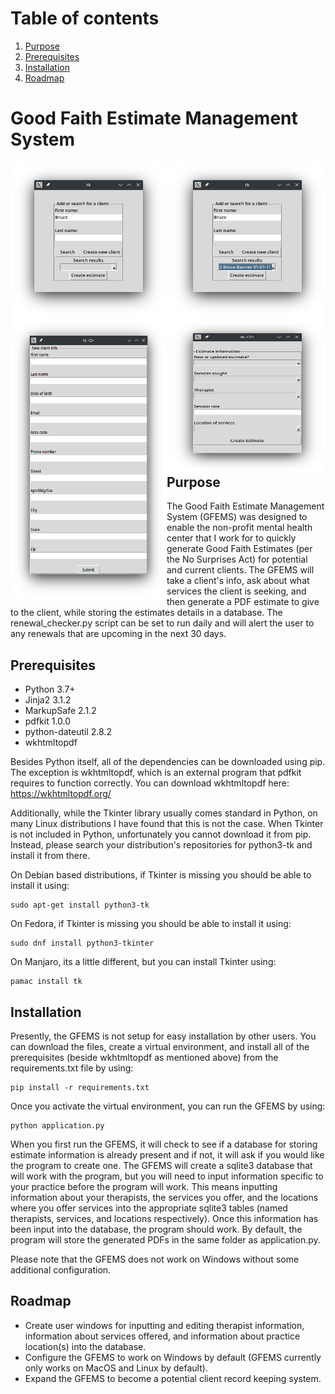 # Table of contents
1. [Purpose](#purpose)
2. [Prerequisites](#prerequisites)
3. [Installation](#installation)
4. [Roadmap](#roadmap)
# Good Faith Estimate Management System
<img align="left" width="250" height="250" src="images/add_create_client_screen.png">
<img align="right" width="250" height="250" src="images/search_results.png">
<img align="left" width="250" height="450" src="images/create_client_window.png">
<img align="right" width="250" height="250" src="images/estimate_creation_window.png">

## Purpose <a name="purpose"></a>
The Good Faith Estimate Management System (GFEMS) was designed to enable the non-profit mental health center that I work for to quickly generate Good Faith Estimates (per the No Surprises Act) for potential and current clients. The GFEMS will take a client's info, ask about what services the client is seeking, and then generate a PDF estimate to give to the client, while storing the estimates details in a database. The renewal_checker.py script can be set to run daily and will alert the user to any renewals that are upcoming in the next 30 days.

## Prerequisites <a name="prerequisites"></a>
- Python 3.7+
- Jinja2 3.1.2
- MarkupSafe 2.1.2
- pdfkit 1.0.0
- python-dateutil 2.8.2
- wkhtmltopdf

Besides Python itself, all of the dependencies can be downloaded using pip. The exception is wkhtmltopdf, which is an external program that pdfkit requires to function correctly. You can download wkhtmltopdf here: https://wkhtmltopdf.org/

Additionally, while the Tkinter library usually comes standard in Python, on many Linux distributions I have found that this is not the case. When Tkinter is not included in Python, unfortunately you cannot download it from pip. Instead, please search your distribution's repositories for python3-tk and install it from there.

On Debian based distributions, if Tkinter is missing you should be able to install it using:

```
sudo apt-get install python3-tk
```

On Fedora, if Tkinter is missing you should be able to install it using:

```
sudo dnf install python3-tkinter
```

On Manjaro, its a little different, but you can install Tkinter using:

```
pamac install tk
```

## Installation <a name="installation"></a>

Presently, the GFEMS is not setup for easy installation by other users. You can download the files, create a virtual environment, and install all of the prerequisites (beside wkhtmltopdf as mentioned above) from the requirements.txt file by using:

```
pip install -r requirements.txt
```

Once you activate the virtual environment, you can run the GFEMS by using:

```
python application.py
```

When you first run the GFEMS, it will check to see if a database for storing estimate information is already present and if not, it will ask if you would like the program to create one. The GFEMS will create a sqlite3 database that will work with the program, but you will need to input information specific to your practice before the program will work. This means inputting information about your therapists, the services you offer, and the locations where you offer services into the appropriate sqlite3 tables (named therapists, services, and locations respectively). Once this information has been input into the database, the program should work. By default, the program will store the generated PDFs in the same folder as application.py.

Please note that the GFEMS does not work on Windows without some additional configuration.

## Roadmap <a name="roadmap"></a>
- Create user windows for inputting and editing therapist information, information about services offered, and information about practice location(s) into the database.
- Configure the GFEMS to work on Windows by default (GFEMS currently only works on MacOS and Linux by default).
- Expand the GFEMS to become a potential client record keeping system.
